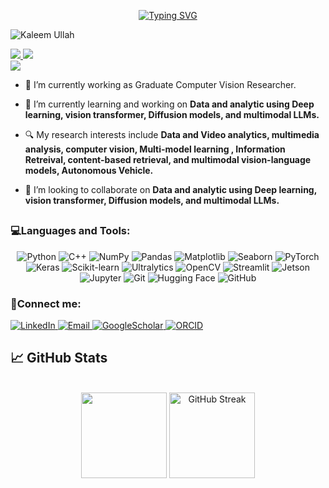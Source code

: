 <p align="center">
<a href="https://git.io/typing-svg"><img src="https://readme-typing-svg.demolab.com?font=Fira+Code&size=18&duration=2200&pause=100&color=00CC00&multiline=true&width=750&height=150&lines=Kaleem+Ullah;BS+in+Software+Engineering+%7C+Graduate+Computer Vision;+And + AI+ Researcher%7C+ML+%7C+DL+%7C+Transformers+%7C+VITs;Computer+Vision+%7C+Video Analytics" alt="Typing SVG" /></a>


<br/>
<p align="left"> <img src="https://komarev.com/ghpvc/?username=EngrKaleemUlah&label=Profile%20views&color=0e75b6&style=flat" alt="Kaleem Ullah" /> </p>
<a href="https://www.linkedin.com/in/engrkaleemullah/">
    <img src="https://img.shields.io/badge/-Linkedin-blue?style=flat-square&logo=linkedin">
</a>
<a href="mailto:kaleem.sejong@gmail.com">
    <img src="https://img.shields.io/badge/-Email-forest?style=flat-square&logo=gmail&logoColor=white">
</a>
<br/> 

<a href="https://github.com/EngrKaleemUlah">
    <img src="https://github-stats-alpha.vercel.app/api?username=EngrKaleemUlah&cc=22272e&tc=37BCF6&ic=fff&bc=0000">
</a>
</p>



- 🔭 I’m currently working as Graduate Computer Vision Researcher.

- 🌱 I’m currently learning and working on **Data and analytic using Deep learning, vision transformer, Diffusion models, and multimodal LLMs.**

- 🔍 My research interests include **Data and Video analytics, multimedia analysis, computer vision, Multi-model learning , Information Retreival, content-based retrieval, and multimodal vision-language models, Autonomous Vehicle.**

- 🤝 I’m looking to collaborate on **Data and analytic using Deep learning, vision transformer, Diffusion models, and multimodal LLMs.**
##  <h3 align="left">💻Languages and Tools:</h3>

<p align="center">
    <!-- Programming Languages -->
    <img src="https://img.shields.io/badge/Python-3776AB?style=for-the-badge&logo=python&logoColor=white" alt="Python">
    <img src="https://img.shields.io/badge/C++-00599C?style=for-the-badge&logo=cplusplus&logoColor=white" alt="C++">
    <!-- Data Analysis -->
    <img src="https://img.shields.io/badge/NumPy-013243?style=for-the-badge&logo=numpy&logoColor=white" alt="NumPy">
    <img src="https://img.shields.io/badge/Pandas-150458?style=for-the-badge&logo=pandas&logoColor=white" alt="Pandas">
    <img src="https://img.shields.io/badge/Matplotlib-11557C?style=for-the-badge&logo=python&logoColor=white" alt="Matplotlib">
    <img src="https://img.shields.io/badge/Seaborn-3776AB?style=for-the-badge&logo=python&logoColor=white" alt="Seaborn">
    <!-- ML/DL Frameworks -->
    <img src="https://img.shields.io/badge/PyTorch-EE4C2C?style=for-the-badge&logo=pytorch&logoColor=white" alt="PyTorch">
    <img src="https://img.shields.io/badge/Keras-EE4C2C?style=for-the-badge&logo=keras&logoColor=white" alt="Keras">
    <img src="https://img.shields.io/badge/scikit--learn-F7931E?style=for-the-badge&logo=scikit-learn&logoColor=white" alt="Scikit-learn">
    <img src="https://img.shields.io/badge/Ultralytics-000000?style=for-the-badge&logo=yolo&logoColor=white" alt="Ultralytics">
    <!-- Computer Vision -->
    <img src="https://img.shields.io/badge/OpenCV-5C3EE8?style=for-the-badge&logo=opencv&logoColor=white" alt="OpenCV">
    <img src="https://img.shields.io/badge/Streamlit-FF4B4B?style=for-the-badge&logo=streamlit&logoColor=white" alt="Streamlit">
    <img src="https://img.shields.io/badge/Jetson-76B900?style=for-the-badge&logo=nvidia&logoColor=white" alt="Jetson">
    <!-- Development Tools -->
    <img src="https://img.shields.io/badge/Jupyter-F37626?style=for-the-badge&logo=jupyter&logoColor=white" alt="Jupyter">
    <img src="https://img.shields.io/badge/Git-F05032?style=for-the-badge&logo=git&logoColor=white" alt="Git">
    <!-- Cloud/Deployment -->
    <img src="https://img.shields.io/badge/Hugging_Face-FFB7C5?style=for-the-badge&logo=huggingface&logoColor=black" alt="Hugging Face">
    <img src="https://img.shields.io/badge/GitHub-181717?style=for-the-badge&logo=github&logoColor=white" alt="GitHub">
</p>

<!--- Profiles --->
<h3 align="left">🤝Connect me:</h3>
<p align="left">
    <a href="https://www.linkedin.com/in/engrkaleemullah/"><img src="https://img.shields.io/badge/LinkedIn-0077B5?style=for-the-badge&logo=linkedin&logoColor=white" alt="LinkedIn">
    </a>
    <a href="mailto:kaleem.sejong@gmail.com"><img src="https://img.shields.io/badge/Email-D14836?style=for-the-badge&logo=gmail&logoColor=white" alt="Email">
    </a>
    <a href="https://scholar.google.com/citations?hl=en&user=Mh7Xau8AAAAJ"><img src="https://img.shields.io/badge/Google_Scholar-4285F4?style=for-the-badge&logo=google-scholar&logoColor=white" alt="GoogleScholar">
    </a>
    <a href="https://orcid.org/0009-0000-6846-8572"><img src="https://img.shields.io/badge/orcid-A6CE39?style=for-the-badge&logo=orcid&logoColor=white" alt="ORCID">
    </a>
</p>

<!--- Summary --->
<h2> &#x1f4c8; GitHub Stats</h2><br>

<div align="center">
    <img align="" height="137px" src="https://github-readme-stats.vercel.app/api?username=EngrKaleemUlah&hide_title=true&hide_border=true&show_icons=true&include_all_commits=true&line_height=21&bg_color=0,EC6C6C,FFD479,FFFC79,73FA79&theme=graywhite" />
    <img align="" height="137px" src="https://github-readme-streak-stats.herokuapp.com/?user=EngrKaleemUlah&hide_border=true&background=0,EC6C6C,FFD479,FFFC79,73FA79&theme=graywhite" alt="GitHub Streak" />
</div>


